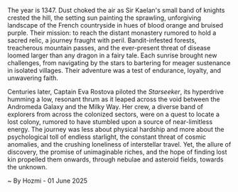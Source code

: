 
The year is 1347.  Dust choked the air as Sir Kaelan's small band of knights crested the hill, the setting sun painting the sprawling, unforgiving landscape of the French countryside in hues of blood orange and bruised purple.  Their mission: to reach the distant monastery rumored to hold a sacred relic, a journey fraught with peril.  Bandit-infested forests, treacherous mountain passes, and the ever-present threat of disease loomed larger than any dragon in a fairy tale.  Each sunrise brought new challenges, from navigating by the stars to bartering for meager sustenance in isolated villages. Their adventure was a test of endurance, loyalty, and unwavering faith.


Centuries later,  Captain Eva Rostova piloted the *Starseeker*, its hyperdrive humming a low, resonant thrum as it leaped across the void between the Andromeda Galaxy and the Milky Way.  Her crew, a diverse band of explorers from across the colonized sectors, were on a quest to locate a lost colony, rumored to have stumbled upon a source of near-limitless energy. The journey was less about physical hardship and more about the psychological toll of endless starlight, the constant threat of cosmic anomalies, and the crushing loneliness of interstellar travel. Yet, the allure of discovery, the promise of unimaginable riches, and the hope of finding lost kin propelled them onwards, through nebulae and asteroid fields, towards the unknown.

~ By Hozmi - 01 June 2025
